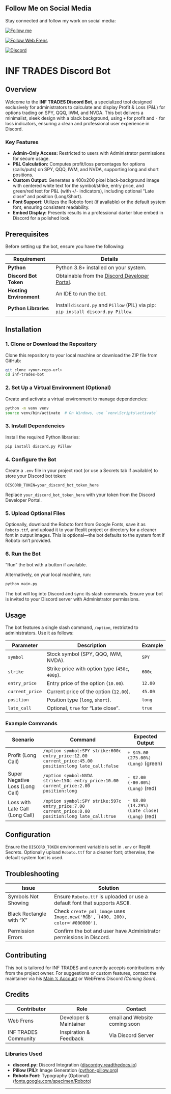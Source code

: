 ## Follow Me on Social Media

Stay connected and follow my work on social media:

[![Follow me](https://img.shields.io/badge/Follow%20me-ffffff?logo=x&logoColor=000000)](https://x.com/FunkyxBeatz)

[![Follow Web Frens](https://img.shields.io/badge/Follow%20Web%20Frens-ffffff?logo=x&logoColor=000000)](https://x.com/WebFrens_)


[![Discord](https://img.shields.io/discord/1330332570847547433?label=Join%20the%20Community&logo=discord&logoColor=5865F2&color=5865F2)](https://discord.gg/gVEEv8Yswu)

# INF TRADES Discord Bot

## Overview

Welcome to the **INF TRADES Discord Bot**, a specialized tool designed exclusively for administrators to calculate and display Profit & Loss (P&L) for options trading on SPY, QQQ, IWM, and NVDA. 
This bot delivers a minimalist, sleek design with a black background, using `+` for profit and `-` for loss indicators, ensuring a clean and professional user experience in Discord.

### Key Features
- **Admin-Only Access:** Restricted to users with Administrator permissions for secure usage.
- **P&L Calculation:** Computes profit/loss percentages for options (calls/puts) on SPY, QQQ, IWM, and NVDA, supporting long and short positions.
- **Custom Output:** Generates a 400x200 pixel black-background image with centered white text for the symbol/strike, entry price, and green/red text for P&L (with `+`/`-` indicators), including optional “Late close” and position (Long/Short).
- **Font Support:** Utilizes the Roboto font (if available) or the default system font, ensuring consistent readability.
- **Embed Display:** Presents results in a professional darker blue embed in Discord for a polished look.

## Prerequisites

Before setting up the bot, ensure you have the following:

| **Requirement**         | **Details**                                                                 |
|-------------------------|-----------------------------------------------------------------------------|
| **Python**              | Python 3.8+ installed on your system.                                       |
| **Discord Bot Token**   | Obtainable from the [Discord Developer Portal](https://discord.com/developers/applications). |
| **Hosting Environment**  | An IDE to run the bot.                           |
| **Python Libraries**    | Install `discord.py` and `Pillow` (PIL) via pip: `pip install discord.py Pillow`. |

## Installation

### 1. Clone or Download the Repository
Clone this repository to your local machine or download the ZIP file from GitHub:
```bash
git clone <your-repo-url>
cd inf-trades-bot
```

### 2. Set Up a Virtual Environment (Optional)
Create and activate a virtual environment to manage dependencies:
```bash
python -m venv venv
source venv/bin/activate  # On Windows, use `venv\Scripts\activate`
```

### 3. Install Dependencies
Install the required Python libraries:
```bash
pip install discord.py Pillow
```

### 4. Configure the Bot
Create a `.env` file in your project root (or use a Secrets tab if available) to store your Discord bot token:
```env
DISCORD_TOKEN=your_discord_bot_token_here
```
Replace `your_discord_bot_token_here` with your token from the Discord Developer Portal.

### 5. Upload Optional Files
Optionally, download the Roboto font from Google Fonts, save it as `Roboto.ttf`, and upload it to your Replit project or directory for a cleaner font in output images. This is optional—the bot defaults to the system font if Roboto isn’t provided.

### 6. Run the Bot
“Run” the bot with a button if available.

Alternatively, on your local machine, run:
```bash
python main.py
```
The bot will log into Discord and sync its slash commands. Ensure your bot is invited to your Discord server with Administrator permissions.

## Usage

The bot features a single slash command, `/option`, restricted to administrators. Use it as follows:

| **Parameter** | **Description**           | **Example**        |
|---------------|---------------------------|--------------------|
| `symbol`     | Stock symbol (SPY, QQQ, IWM, NVDA). | `SPY`              |
| `strike`     | Strike price with option type (`450c`, `400p`). | `600c`             |
| `entry_price`| Entry price of the option (`10.00`). | `12.00`            |
| `current_price`| Current price of the option (`12.00`). | `45.00`           |
| `position`   | Position type (`long`, `short`). | `long`            |
| `late_call`  | Optional, `true` for “Late close”. | `true`             |

### Example Commands

| **Scenario** | **Command** | **Expected Output** |
|--------------|--------------|---------------------|
| Profit (Long Call) | `/option symbol:SPY strike:600c entry_price:12.00 current_price:45.00 position:long late_call:false` | `+ $45.00 (275.00%) (Long)` (green) |
| Super Negative Loss (Long Call) | `/option symbol:NVDA strike:150c entry_price:10.00 current_price:2.00 position:long` | `- $2.00 (-80.00%) (Long)` (red) |
| Loss with Late Call (Long Call) | `/option symbol:SPY strike:597c entry_price:7.00 current_price:8.00 position:long late_call:true` | `- $8.00 (14.29%) (Late close) (Long)` (red) |

## Configuration

Ensure the `DISCORD_TOKEN` environment variable is set in `.env` or Replit Secrets.
Optionally upload `Roboto.ttf` for a cleaner font; otherwise, the default system font is used.

## Troubleshooting

| **Issue**                    | **Solution**                                                               |
|------------------------------|---------------------------------------------------------------------------|
| Symbols Not Showing          | Ensure `Roboto.ttf` is uploaded or use a default font that supports ASCII. |
| Black Rectangle with “X”     | Check `create_pnl_image` uses `Image.new('RGB', (400, 200), color='#000000')`. |
| Permission Errors            | Confirm the bot and user have Administrator permissions in Discord.        |

## Contributing

This bot is tailored for INF TRADES and currently accepts contributions only from the project owner. For suggestions or custom features, contact the maintainer via his [Main 𝕏 Account](https://x.com/FunkyxBeatz) or WebFrens Discord *(Coming Soon)*.

## Credits

| **Contributor**     | **Role**                    |  **Contact**                  |
|---------------------|-----------------------------|-------------------------------|
| Web Frens           | Developer & Maintainer      | email and Website coming soon |
| INF TRADES Community| Inspiration & Feedback      | Via Discord Server            |

### Libraries Used

- **discord.py:** Discord Integration ([discordpy.readthedocs.io](https://discordpy.readthedocs.io))
- **Pillow (PIL):** Image Generation ([python-pillow.org](https://python-pillow.org))
- **Roboto Font:** Typography (Optional) ([fonts.google.com/specimen/Roboto](https://fonts.google.com/specimen/Roboto))

---

